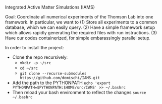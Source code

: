Integrated Active Matter Simulations (IAMS)

Goal:
Coordinate all numerical experiments of the Thomson Lab into one framework. In particular, we want to 
    (1) Store all experiments to a common database, which we can easily query. 
    (2) Have a simple framework setup which allows rapidly generating the required files with run instructions.
    (3) Have our codes containerized, for simple embarassingly parallel setup.


In order to install the project:
- Clone the repo recursively:
    - `mkdir -p ~/src`
    - `cd ~/src`
    - `git clone --recurse-submodules https://github.com/domischi/IAMS.git`
- Add the path to the PYTHONPATH
    `echo 'export PYTHONPATH=$PYTHONPATH:$HOME/src/IAMS' >> ~/.bashrc `
- Then reload your bash environment to reflect the changes
    `source ~/.bashrc`
